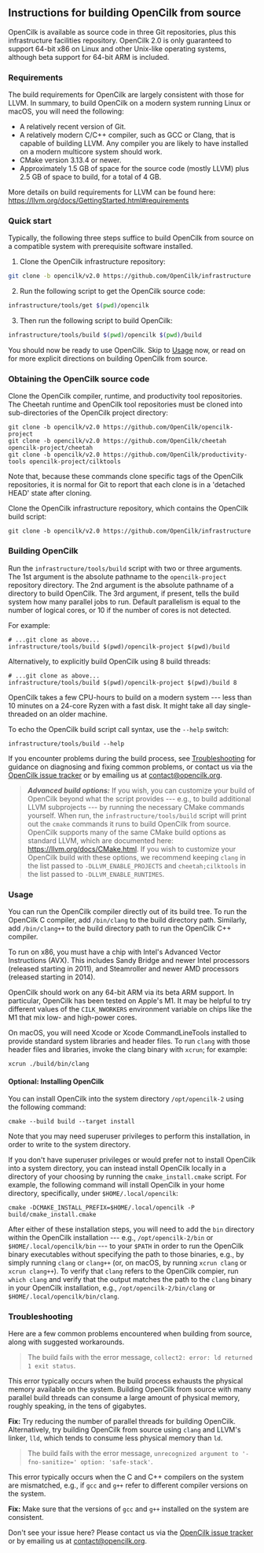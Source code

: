 ## Instructions for building OpenCilk from source

OpenCilk is available as source code in three Git repositories, plus
this infrastructure facilities repository.  OpenCilk 2.0 is only
guaranteed to support 64-bit x86 on Linux and other Unix-like
operating systems, although beta support for 64-bit ARM is included.

### Requirements

The build requirements for OpenCilk are largely consistent with those
for LLVM.  In summary, to build OpenCilk on a modern system running
Linux or macOS, you will need the following:
- A relatively recent version of Git.
- A relatively modern C/C++ compiler, such as GCC or Clang, that is
capable of building LLVM.  Any compiler you are likely to have
installed on a modern multicore system should work.
- CMake version 3.13.4 or newer.
- Approximately 1.5 GB of space for the source code (mostly LLVM) plus
2.5 GB of space to build, for a total of 4 GB.

More details on build requirements for LLVM can be found here:
<https://llvm.org/docs/GettingStarted.html#requirements>

### Quick start

Typically, the following three steps suffice to build OpenCilk from
source on a compatible system with prerequisite software installed.

1. Clone the OpenCilk infrastructure repository:

```sh
git clone -b opencilk/v2.0 https://github.com/OpenCilk/infrastructure
```

2. Run the following script to get the OpenCilk source code:

```sh
infrastructure/tools/get $(pwd)/opencilk
```

3. Then run the following script to build OpenCilk:

```sh
infrastructure/tools/build $(pwd)/opencilk $(pwd)/build
```

You should now be ready to use OpenCilk.  Skip to
[Usage](INSTALLING.md#Usage) now, or read on for more explicit
directions on building OpenCilk from source.

### Obtaining the OpenCilk source code

Clone the OpenCilk compiler, runtime, and productivity tool
repositories.  The Cheetah runtime and OpenCilk tool repositories must
be cloned into sub-directories of the OpenCilk project directory:

    git clone -b opencilk/v2.0 https://github.com/OpenCilk/opencilk-project
    git clone -b opencilk/v2.0 https://github.com/OpenCilk/cheetah opencilk-project/cheetah
    git clone -b opencilk/v2.0 https://github.com/OpenCilk/productivity-tools opencilk-project/cilktools

Note that, because these commands clone specific tags of the OpenCilk
repositories, it is normal for Git to report that each clone is in a
'detached HEAD' state after cloning.

Clone the OpenCilk infrastructure repository, which contains the OpenCilk build
script:

    git clone -b opencilk/v2.0 https://github.com/OpenCilk/infrastructure

### Building OpenCilk

Run the `infrastructure/tools/build` script with two or three
arguments.  The 1st argument is the absolute pathname to the
`opencilk-project` repository directory.  The 2nd argument is the
absolute pathname of a directory to build OpenCilk.  The 3rd argument,
if present, tells the build system how many parallel jobs to run.
Default parallelism is equal to the number of logical cores, or 10 if
the number of cores is not detected.

For example:

    # ...git clone as above...
    infrastructure/tools/build $(pwd)/opencilk-project $(pwd)/build

Alternatively, to explicitly build OpenCilk using 8 build threads:

    # ...git clone as above...
    infrastructure/tools/build $(pwd)/opencilk-project $(pwd)/build 8

OpenCilk takes a few CPU-hours to build on a modern system --- less than 10
minutes on a 24-core Ryzen with a fast disk.  It might take all day
single-threaded on an older machine.

To echo the OpenCilk build script call syntax, use the `--help` switch:

    infrastructure/tools/build --help

If you encounter problems during the build process, see
[Troubleshooting](INSTALLING.md#Troubleshooting) for guidance on
diagnosing and fixing common problems, or contact us via the [OpenCilk
issue tracker](https://github.com/OpenCilk/opencilk-project/issues) or
by emailing us at [contact@opencilk.org](mailto:contact@opencilk.org).

> ***Advanced build options:*** If you wish, you can customize your
> build of OpenCilk beyond what the script provides --- e.g., to build
> additional LLVM subprojects --- by running the necessary CMake
> commands yourself.  When run, the `infrastructure/tools/build`
> script will print out the `cmake` commands it runs to build OpenCilk
> from source.  OpenCilk supports many of the same CMake build options
> as standard LLVM, which are documented here:
> <https://llvm.org/docs/CMake.html>.  If you wish to customize your
> OpenCilk build with these options, we recommend keeping `clang` in
> the list passed to `-DLLVM_ENABLE_PROJECTS` and `cheetah;cilktools`
> in the list passed to `-DLLVM_ENABLE_RUNTIMES`.

### Usage

You can run the OpenCilk compiler directly out of its build tree.  To
run the OpenCilk C compiler, add `/bin/clang` to the build directory
path.  Similarly, add `/bin/clang++` to the build directory path to
run the OpenCilk C++ compiler.

To run on x86, you must have a chip with Intel's Advanced Vector
Instructions (AVX).  This includes Sandy Bridge and newer Intel
processors (released starting in 2011), and Steamroller and newer AMD
processors (released starting in 2014).

OpenCilk should work on any 64-bit ARM via its beta ARM support.  In
particular, OpenCilk has been tested on Apple's M1.  It may be helpful
to try different values of the `CILK_NWORKERS` environment variable on
chips like the M1 that mix low- and high-power cores.

On macOS, you will need Xcode or Xcode CommandLineTools installed to
provide standard system libraries and header files.  To run `clang`
with those header files and libraries, invoke the clang binary with
`xcrun`; for example:

    xcrun ./build/bin/clang

#### Optional: Installing OpenCilk

You can install OpenCilk into the system directory `/opt/opencilk-2`
using the following command:

	cmake --build build --target install

Note that you may need superuser privileges to perform this
installation, in order to write to the system directory.

If you don't have superuser privileges or would prefer not to install
OpenCilk into a system directory, you can instead install OpenCilk
locally in a directory of your choosing by running the
`cmake_install.cmake` script.  For example, the following command will
install OpenCilk in your home directory, specifically, under
`$HOME/.local/opencilk`:

    cmake -DCMAKE_INSTALL_PREFIX=$HOME/.local/opencilk -P build/cmake_install.cmake

After either of these installation steps, you will need to add the
`bin` directory within the OpenCilk installation --- e.g.,
`/opt/opencilk-2/bin` or `$HOME/.local/opencilk/bin` --- to your
`$PATH` in order to run the OpenCilk binary executables without
specifying the path to those binaries, e.g., by simply running `clang`
or `clang++` (or, on macOS, by running `xcrun clang` or `xcrun
clang++`).  To verify that `clang` refers to the OpenCilk compier, run
`which clang` and verify that the output matches the path to the
`clang` binary in your OpenCilk installation, e.g.,
`/opt/opencilk-2/bin/clang` or `$HOME/.local/opencilk/bin/clang`.

### Troubleshooting

Here are a few common problems encountered when building from source,
along with suggested workarounds.

> The build fails with the error message, `collect2: error: ld
  returned 1 exit status`.

This error typically occurs when the build process exhausts the
physical memory available on the system.  Building OpenCilk from
source with many parallel build threads can consume a large amount of
physical memory, roughly speaking, in the tens of gigabytes.

**Fix:** Try reducing the number of parallel threads for building
OpenCilk.  Alternatively, try building OpenCilk from source using
`clang` and LLVM's linker, `lld`, which tends to consume less physical
memory than `ld`.

> The build fails with the error message, `unrecognized argument to
  '-fno-sanitize=' option: 'safe-stack'`.

This error typically occurs when the C and C++ compilers on the
system are mismatched, e.g., if `gcc` and `g++` refer to different
compiler versions on the system.

**Fix:** Make sure that the versions of `gcc` and `g++` installed on the
system are consistent.

Don't see your issue here?  Please contact us via the [OpenCilk issue
tracker](https://github.com/OpenCilk/opencilk-project/issues) or by
emailing us at [contact@opencilk.org](mailto:contact@opencilk.org).
